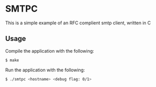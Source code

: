 SMTPC
=====

This is a simple example of an RFC complient smtp client, written in C

Usage
-----
Compile the application with the following:
```sh
$ make
```

Run the application with the following:
```sh
$ ./smtpc <hostname> <debug flag: 0/1>
```
